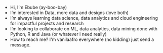 - Hi, I’m Ebube (ay-boo-bay)
- I’m interested in Data, more data and designs (love both)
- I’m always learning data science, data analytics and cloud engineering for impactful projects and research
- I’m looking to collaborate on ML, data analytics, data mining done with Python, R and Java (or whatever i need really)
- How to reach me? I'm vanilaafro everywhere (no kidding) just send a message.

<!---
vanilaafro/vanilaafro is a ✨ special ✨ repository because its `README.md` (this file) appears on your GitHub profile.
You can click the Preview link to take a look at your changes.
--->
